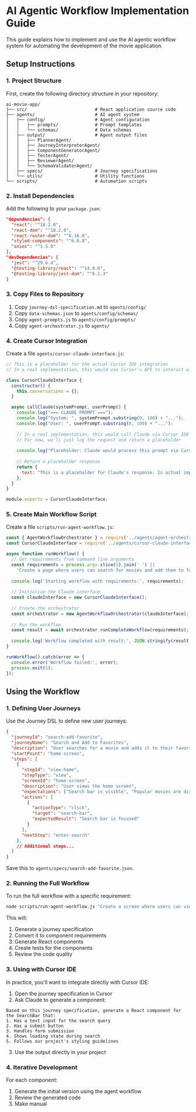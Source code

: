 # AI Agentic Workflow Implementation Guide

This guide explains how to implement and use the AI agentic workflow system for automating the development of the movie application.

## Setup Instructions

### 1. Project Structure

First, create the following directory structure in your repository:

```
ai-movie-app/
├── src/                          # React application source code
├── agents/                       # AI agent system
│   ├── config/                   # Agent configuration
│   │   ├── prompts/              # Prompt templates
│   │   └── schemas/              # Data schemas
│   ├── output/                   # Agent output files
│   │   ├── PlannerAgent/
│   │   ├── JourneyInterpreterAgent/
│   │   ├── ComponentGeneratorAgent/
│   │   ├── TesterAgent/
│   │   ├── ReviewerAgent/
│   │   └── SchemaValidatorAgent/
│   ├── specs/                    # Journey specifications
│   └── utils/                    # Utility functions
└── scripts/                      # Automation scripts
```

### 2. Install Dependencies

Add the following to your `package.json`:

```json
"dependencies": {
  "react": "^18.2.0",
  "react-dom": "^18.2.0",
  "react-router-dom": "^6.16.0",
  "styled-components": "^6.0.8",
  "axios": "^1.5.0"
},
"devDependencies": {
  "jest": "^29.6.4",
  "@testing-library/react": "^14.0.0",
  "@testing-library/jest-dom": "^6.1.3"
}
```

### 3. Copy Files to Repository

1. Copy `journey-dsl-specification.md` to `agents/config/`
2. Copy `data-schemas.json` to `agents/config/schemas/`
3. Copy `agent-prompts.js` to `agents/config/prompts/`
4. Copy `agent-orchestrator.js` to `agents/`

### 4. Create Cursor Integration

Create a file `agents/cursor-claude-interface.js`:

```javascript
// This is a placeholder for the actual Cursor IDE integration
// In a real implementation, this would use Cursor's API to interact with Claude

class CursorClaudeInterface {
  constructor() {
    this.conversations = {};
  }

  async callClaude(systemPrompt, userPrompt) {
    console.log("=== CLAUDE PROMPT ===");
    console.log("System: ", systemPrompt.substring(0, 100) + "...");
    console.log("User: ", userPrompt.substring(0, 100) + "...");
    
    // In a real implementation, this would call Claude via Cursor IDE
    // For now, we'll just log the request and return a placeholder
    
    console.log("Placeholder: Claude would process this prompt via Cursor IDE");
    
    // Return a placeholder response
    return {
      text: "This is a placeholder for Claude's response. In actual implementation, this would be Claude's response to the prompt."
    };
  }
}

module.exports = CursorClaudeInterface;
```

### 5. Create Main Workflow Script

Create a file `scripts/run-agent-workflow.js`:

```javascript
const { AgentWorkflowOrchestrator } = require('../agents/agent-orchestrator');
const CursorClaudeInterface = require('../agents/cursor-claude-interface');

async function runWorkflow() {
  // Get requirements from command line arguments
  const requirements = process.argv.slice(2).join(' ') || 
    'Create a page where users can search for movies and add them to favorites';
  
  console.log('Starting workflow with requirements:', requirements);
  
  // Initialize the Claude interface
  const claudeInterface = new CursorClaudeInterface();
  
  // Create the orchestrator
  const orchestrator = new AgentWorkflowOrchestrator(claudeInterface);
  
  // Run the workflow
  const result = await orchestrator.runCompleteWorkflow(requirements);
  
  console.log('Workflow completed with result:', JSON.stringify(result, null, 2));
}

runWorkflow().catch(error => {
  console.error('Workflow failed:', error);
  process.exit(1);
});
```

## Using the Workflow

### 1. Defining User Journeys

Use the Journey DSL to define new user journeys:

```json
{
  "journeyId": "search-add-favorite",
  "journeyName": "Search and Add to Favorites",
  "description": "User searches for a movie and adds it to their favorites",
  "startPoint": "home-screen",
  "steps": [
    {
      "stepId": "view-home",
      "stepType": "view",
      "screenId": "home-screen",
      "description": "User views the home screen",
      "expectations": ["Search bar is visible", "Popular movies are displayed"],
      "actions": [
        {
          "actionType": "click",
          "target": "search-bar",
          "expectedResult": "Search bar is focused"
        }
      ],
      "nextStep": "enter-search"
    },
    // Additional steps...
  ]
}
```

Save this to `agents/specs/search-add-favorite.json`.

### 2. Running the Full Workflow

To run the full workflow with a specific requirement:

```bash
node scripts/run-agent-workflow.js "Create a screen where users can view their favorite movies and filter by genre"
```

This will:
1. Generate a journey specification
2. Convert it to component requirements
3. Generate React components
4. Create tests for the components
5. Review the code quality

### 3. Using with Cursor IDE

In practice, you'll want to integrate directly with Cursor IDE:

1. Open the journey specification in Cursor
2. Ask Claude to generate a component:

```
Based on this journey specification, generate a React component for the SearchBar that:
1. Has a text input for the search query
2. Has a submit button
3. Handles form submission
4. Shows loading state during search
5. Follows our project's styling guidelines
```

3. Use the output directly in your project

### 4. Iterative Development

For each component:

1. Generate the initial version using the agent workflow
2. Review the generated code
3. Make manual